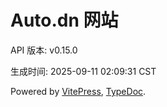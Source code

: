 # Auto.dn 网站

API 版本: v0.15.0

生成时间: 2025-09-11 02:09:31 CST

Powered by [VitePress](https://vitepress.dev/), [TypeDoc](https://typedoc.org/).

